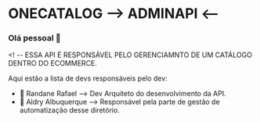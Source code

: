 # ONECATALOG --> ADMINAPI <--

### Olá pessoal 👋

<! --
 ESSA API É RESPONSÁVEL PELO GERENCIAMNTO DE UM CATÁLOGO DENTRO DO ECOMMERCE.

Aqui estão a lista de devs responsáveis pelo dev:

- 🌱 Randane Rafael --> Dev Arquiteto do desenvolvimento da API.
- 🔭 Aldry Albuquerque --> Responsável pela parte de gestão de automatização desse diretório. 

